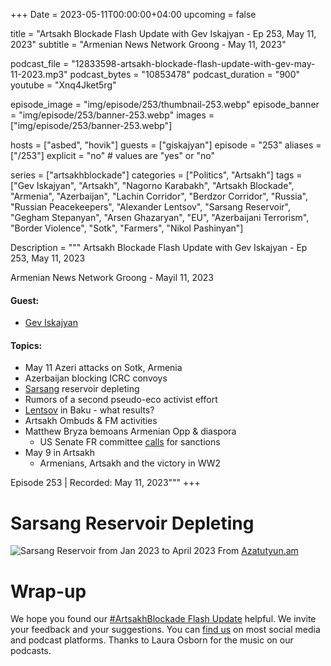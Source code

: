 +++
Date = 2023-05-11T00:00:00+04:00
upcoming = false

title = "Artsakh Blockade Flash Update with Gev Iskajyan - Ep 253, May 11, 2023"
subtitle = "Armenian News Network Groong - May 11, 2023"

podcast_file = "12833598-artsakh-blockade-flash-update-with-gev-may-11-2023.mp3"
podcast_bytes = "10853478"
podcast_duration = "900"
youtube = "Xnq4Jket5rg"

episode_image = "img/episode/253/thumbnail-253.webp"
episode_banner = "img/episode/253/banner-253.webp"
images = ["img/episode/253/banner-253.webp"]

hosts = ["asbed", "hovik"]
guests = ["giskajyan"]
episode = "253"
aliases = ["/253"]
explicit = "no" # values are "yes" or "no"


series = ["artsakhblockade"]
categories = ["Politics", "Artsakh"]
tags = ["Gev Iskajyan", "Artsakh", "Nagorno Karabakh", "Artsakh Blockade", "Armenia", "Azerbaijan", "Lachin Corridor", "Berdzor Corridor", "Russia", "Russian Peacekeepers", "Alexander Lentsov", "Sarsang Reservoir", "Gegham Stepanyan", "Arsen Ghazaryan", "EU", "Azerbaijani Terrorism", "Border Violence", "Sotk", "Farmers", "Nikol Pashinyan"]

Description = """
Artsakh Blockade Flash Update with Gev Iskajyan - Ep 253, May 11, 2023

Armenian News Network Groong - Mayil 11, 2023

#### Guest: 
* [Gev Iskajyan](/guest/giskajyan)

#### Topics:
* May 11 Azeri attacks on Sotk, Armenia
* Azerbaijan blocking ICRC convoys
* [Sarsang](https://www.azatutyun.am/a/32401755.html) reservoir depleting
* Rumors of a second pseudo-eco activist effort
* [Lentsov](https://ru.armeniasputnik.am/20230504/general-lentsov-obsudil-s-gasanovym-deyatelnost-mirotvortsev-v-nagornom-karabakhe-59156218.html) in Baku - what results?
* Artsakh Ombuds & FM activities
* Matthew Bryza bemoans Armenian Opp & diaspora
    * US Senate FR committee [calls](https://www.1lurer.am/en/2023/05/11/Sanctions-for-senior-Azerbaijani-officials-must-be-on-table-U-S-Senate-Foreign-Relations-Committee/928055) for sanctions
* May 9 in Artsakh
    * Armenians, Artsakh and the victory in WW2

Episode 253 | Recorded: May 11, 2023"""
+++

# Sarsang Reservoir Depleting

![Sarsang Reservoir from Jan 2023 to April 2023](/img/episode/253/Sarsang-from-Azatutyun-20230508.webp "Sarsang Reservoir from Jan 2023 to April 2023")
From [Azatutyun.am](https://www.azatutyun.am/a/32401755.html)



# Wrap-up

We hope you found our [#ArtsakhBlockade Flash Update](https://podcasts.groong.org/) helpful. We invite your feedback and your suggestions. You can [find us](https://linktr.ee/groong) on most social media and podcast platforms. Thanks to Laura Osborn for the music on our podcasts.
